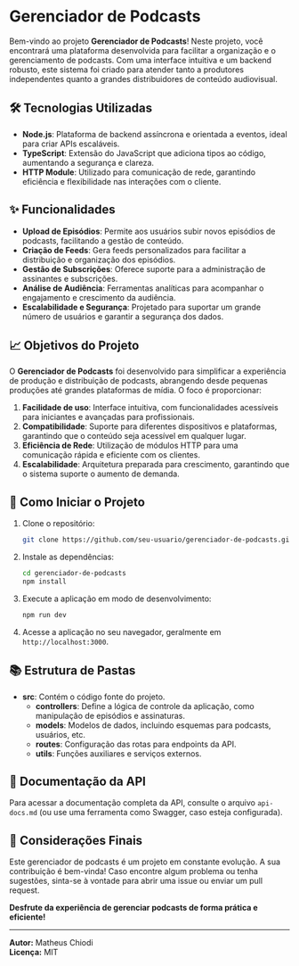 
# Gerenciador de Podcasts

Bem-vindo ao projeto **Gerenciador de Podcasts**! Neste projeto, você encontrará uma plataforma desenvolvida para facilitar a organização e o gerenciamento de podcasts. Com uma interface intuitiva e um backend robusto, este sistema foi criado para atender tanto a produtores independentes quanto a grandes distribuidores de conteúdo audiovisual.

## 🛠 Tecnologias Utilizadas

- **Node.js**: Plataforma de backend assíncrona e orientada a eventos, ideal para criar APIs escaláveis.
- **TypeScript**: Extensão do JavaScript que adiciona tipos ao código, aumentando a segurança e clareza.
- **HTTP Module**: Utilizado para comunicação de rede, garantindo eficiência e flexibilidade nas interações com o cliente.

## ✨ Funcionalidades

- **Upload de Episódios**: Permite aos usuários subir novos episódios de podcasts, facilitando a gestão de conteúdo.
- **Criação de Feeds**: Gera feeds personalizados para facilitar a distribuição e organização dos episódios.
- **Gestão de Subscrições**: Oferece suporte para a administração de assinantes e subscrições.
- **Análise de Audiência**: Ferramentas analíticas para acompanhar o engajamento e crescimento da audiência.
- **Escalabilidade e Segurança**: Projetado para suportar um grande número de usuários e garantir a segurança dos dados.

## 📈 Objetivos do Projeto

O **Gerenciador de Podcasts** foi desenvolvido para simplificar a experiência de produção e distribuição de podcasts, abrangendo desde pequenas produções até grandes plataformas de mídia. O foco é proporcionar:

1. **Facilidade de uso**: Interface intuitiva, com funcionalidades acessíveis para iniciantes e avançadas para profissionais.
2. **Compatibilidade**: Suporte para diferentes dispositivos e plataformas, garantindo que o conteúdo seja acessível em qualquer lugar.
3. **Eficiência de Rede**: Utilização de módulos HTTP para uma comunicação rápida e eficiente com os clientes.
4. **Escalabilidade**: Arquitetura preparada para crescimento, garantindo que o sistema suporte o aumento de demanda.

## 🚀 Como Iniciar o Projeto

1. Clone o repositório:

   ```bash
   git clone https://github.com/seu-usuario/gerenciador-de-podcasts.git
   ```

2. Instale as dependências:

   ```bash
   cd gerenciador-de-podcasts
   npm install
   ```

3. Execute a aplicação em modo de desenvolvimento:

   ```bash
   npm run dev
   ```

4. Acesse a aplicação no seu navegador, geralmente em `http://localhost:3000`.

## 📚 Estrutura de Pastas

- **src**: Contém o código fonte do projeto.
  - **controllers**: Define a lógica de controle da aplicação, como manipulação de episódios e assinaturas.
  - **models**: Modelos de dados, incluindo esquemas para podcasts, usuários, etc.
  - **routes**: Configuração das rotas para endpoints da API.
  - **utils**: Funções auxiliares e serviços externos.
  
## 📖 Documentação da API

Para acessar a documentação completa da API, consulte o arquivo `api-docs.md` (ou use uma ferramenta como Swagger, caso esteja configurada).

## 📌 Considerações Finais

Este gerenciador de podcasts é um projeto em constante evolução. A sua contribuição é bem-vinda! Caso encontre algum problema ou tenha sugestões, sinta-se à vontade para abrir uma issue ou enviar um pull request.

**Desfrute da experiência de gerenciar podcasts de forma prática e eficiente!**

---

**Autor:** Matheus Chiodi  
**Licença:** MIT  
